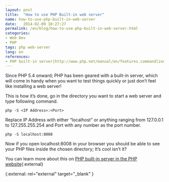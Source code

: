 ```yaml
---
layout: post
title:  "How to use PHP Built-in web server"
name: how-to-use-php-built-in-web-server
date:   2014-02-09 10:27:27
permalink: /en/blog/how-to-use-php-built-in-web-server.html
categories:
- Web Dev
- PHP
tags: php web-server
lang: en
references:
- PHP built-in server|http://www.php.net/manual/en/features.commandline.webserver.php
---
```

Since PHP 5.4 onward; PHP has been geared with a built-in server, which will come in handy when you want to test things quickly or just don’t feel like installing a web server!

This is how it’s done, go in the directory you want to start a web server and type following command.



    php -S <IP Address>:<Port>

Replace IP Address with either “localhost” or anything ranging from 127.0.0.1 to 127.255.255.254 and Port with any number as the port number.



    php -S localhost:8008

Now if you open localhost:8008 in your browser you should be able to see your PHP files inside the chosen directory; It’s cool isn’t it?

You can learn more about this on [PHP built-in server in the PHP website](http://www.php.net/manual/en/features.commandline.webserver.php){:external}

{:external: rel="external" target="_blank" }
